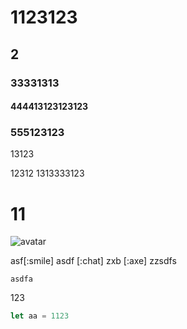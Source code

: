# 1123123
## 2
### 33331313
#### 444413123123123
### 555123123

13123

12312
1313333123

# 11
![avatar](mds_sucai/web/sample.png)

asf[:smile] asdf [:chat] zxb [:axe] zzsdfs

```zbb
asdfa
```

<p>123</p>

```javascript
let aa = 1123
```
